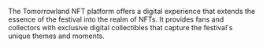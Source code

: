 The Tomorrowland NFT platform offers a digital experience that extends the essence of the festival into the realm of NFTs. It provides fans and collectors with exclusive digital collectibles that capture the festival's unique themes and moments.
